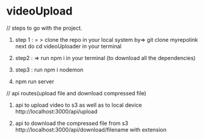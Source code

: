 # videoUpload


 // steps to go with the project.
 1. step 1 : = > clone the repo in your local system by=>  git clone myrepolink
 next do cd videoUploader in your terminal
  
 2. step2 : =>  run npm i in your terminal (to download all the dependencies)
 3. step3 : run npm i nodemon 
 4.  npm run server 

 // api routes(upload file and download compressed file)
 1. api to upload video to s3 as well as to local device
 http://localhost:3000/api/upload

 2. api to download the compressed file from s3
 http://localhost:3000/api/download/filename with extension

